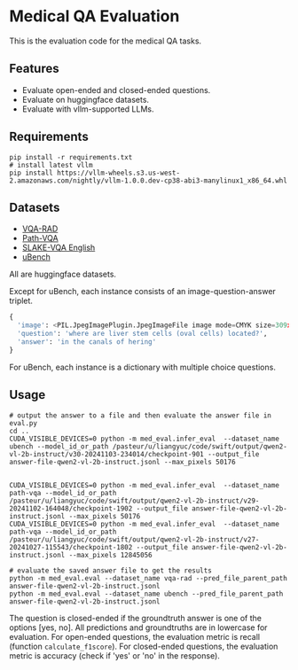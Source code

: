 # Medical QA Evaluation

This is the evaluation code for the medical QA tasks.

## Features

* Evaluate open-ended and closed-ended questions.
* Evaluate on huggingface datasets.
* Evaluate with vllm-supported LLMs.

## Requirements

```
pip install -r requirements.txt
# install latest vllm
pip install https://vllm-wheels.s3.us-west-2.amazonaws.com/nightly/vllm-1.0.0.dev-cp38-abi3-manylinux1_x86_64.whl
```

## Datasets

* [VQA-RAD](https://huggingface.co/datasets/flaviagiammarino/vqa-rad)
* [Path-VQA](https://huggingface.co/datasets/flaviagiammarino/path-vqa)
* [SLAKE-VQA English](https://huggingface.co/datasets/mdwiratathya/SLAKE-vqa-english)
* [uBench](https://huggingface.co/datasets/jnirschl/uBench)

All are huggingface datasets. 

Except for uBench, each instance consists of an image-question-answer triplet.

```python
{
  'image': <PIL.JpegImagePlugin.JpegImageFile image mode=CMYK size=309x272>,
  'question': 'where are liver stem cells (oval cells) located?',
  'answer': 'in the canals of hering'
}
```

For uBench, each instance is a dictionary with multiple choice questions.


## Usage

```
# output the answer to a file and then evaluate the answer file in eval.py
cd ..
CUDA_VISIBLE_DEVICES=0 python -m med_eval.infer_eval  --dataset_name ubench --model_id_or_path /pasteur/u/liangyuc/code/swift/output/qwen2-vl-2b-instruct/v30-20241103-234014/checkpoint-901 --output_file answer-file-qwen2-vl-2b-instruct.jsonl --max_pixels 50176


CUDA_VISIBLE_DEVICES=0 python -m med_eval.infer_eval  --dataset_name path-vqa --model_id_or_path /pasteur/u/liangyuc/code/swift/output/qwen2-vl-2b-instruct/v29-20241102-164048/checkpoint-1902 --output_file answer-file-qwen2-vl-2b-instruct.jsonl --max_pixels 50176
CUDA_VISIBLE_DEVICES=0 python -m med_eval.infer_eval  --dataset_name path-vqa --model_id_or_path /pasteur/u/liangyuc/code/swift/output/qwen2-vl-2b-instruct/v27-20241027-115543/checkpoint-1802 --output_file answer-file-qwen2-vl-2b-instruct.jsonl --max_pixels 12845056

# evaluate the saved answer file to get the results
python -m med_eval.eval --dataset_name vqa-rad --pred_file_parent_path answer-file-qwen2-vl-2b-instruct.jsonl
python -m med_eval.eval --dataset_name ubench --pred_file_parent_path answer-file-qwen2-vl-2b-instruct.jsonl
```
The question is closed-ended if the groundtruth answer is one of the options [yes, no].
All predictions and groundtruths are in lowercase for evaluation.
For open-ended questions, the evaluation metric is recall (function `calculate_f1score`).
For closed-ended questions, the evaluation metric is accuracy (check if 'yes' or 'no' in the response).

